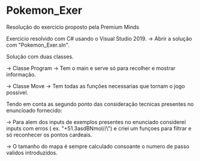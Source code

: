 # Pokemon_Exer
Resolução do exercicio proposto pela Premium Minds

Exercicio resolvido com C# usando o Visual Studio 2019. 
  -> Abrir a solução com "Pokemon_Exer.sln". 

Solução com duas classes.

  -> Classe Program 
    -> Tem o main e serve só para recolher e mostrar informação.
   
   -> Classe Move
    -> Tem todas as funções necessarias que tornam o jogo possivel. 
  
Tendo em conta as segundo ponto das consideração tecnicas presentes no enuncioado fornecido:

  -> Para alem dos inputs de exemplos presentes no enunciado considerei inputs com erros ( ex. "+51.3asdBNmol//\\")  e criei um funçoes para filtrar 
      e só reconhecer os pontos cardeais.
  
  -> O tamanho do mapa é sempre calculado consoante o numero de passo validos introduzidos.
  
  
